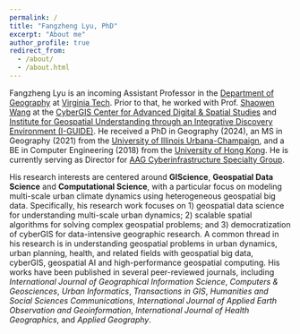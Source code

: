 ```yaml
---
permalink: /
title: "Fangzheng Lyu, PhD"
excerpt: "About me"
author_profile: true
redirect_from: 
  - /about/
  - /about.html
---
```



Fangzheng Lyu is an incoming Assistant Professor in the [Department of Geography](https://geography.vt.edu/) at [Virginia Tech](https://www.vt.edu/). Prior to that, he worked with Prof. [Shaowen Wang](https://ggis.illinois.edu/directory/profile/shaowen) at the [CyberGIS Center for Advanced Digital & Spatial Studies](https://cybergis.illinois.edu/) and [Institute for Geospatial Understanding through an Integrative Discovery Environment (I-GUIDE)](https://i-guide.io/). He received a PhD in Geography (2024), an MS in Geography (2021) from the [University of Illinois Urbana-Champaign](https://illinois.edu/), and a BE in Computer Engineering (2018) from the [University of Hong Kong](https://www.hku.hk/). He is currently serving as Director for [AAG Cyberinfrastructure Specialty Group](https://aagcisg.wordpress.com/).

His research interests are centered around **GIScience**, **Geospatial Data Science** and **Computational Science**, with a particular focus on modeling multi-scale urban climate dynamics using heterogeneous geospatial big data. Specifically, his research work focuses on 1) geospatial data science for understanding multi-scale urban dynamics; 2) scalable spatial algorithms for solving complex geospatial problems; and 3) democratization of cyberGIS for data-intensive geographic research. A common thread in his research is in understanding geospatial problems in urban dynamics, urban planning, health, and related fields with geospatial big data, cyberGIS, geospatial AI and high-performance geospatial computing. His works have been published in several peer-reviewed journals, including *International Journal of Geographical Information Science*, *Computers & Geosciences*, *Urban Informatics*, *Transactions in GIS*, *Humanities and Social Sciences Communications*, *International Journal of Applied Earth Observation and Geoinformation*, *International Journal of Health Geographics*, and *Applied Geography*.
